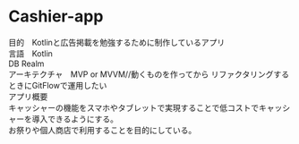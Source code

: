 # Cashier-app
目的　Kotlinと広告掲載を勉強するために制作しているアプリ  
言語　Kotlin    
DB Realm    
アーキテクチャ　MVP or MVVM//動くものを作ってから
リファクタリングするときにGitFlowで運用したい  
アプリ概要  
キャッシャーの機能をスマホやタブレットで実現することで低コストでキャッシャーを導入できるようにする。  
お祭りや個人商店で利用することを目的にしている。
